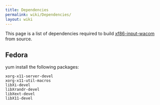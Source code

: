 ```yaml
---
title: Dependencies
permalink: wiki/Dependencies/
layout: wiki
---
```


This page is a list of dependencies required to build
[xf86-input-wacom](xf86-input-wacom "wikilink") from source.

Fedora
------

yum install the following packages:

    xorg-x11-server-devel
    xorg-x11-util-macros
    libXi-devel
    libXrandr-devel
    libXext-devel
    libX11-devel
